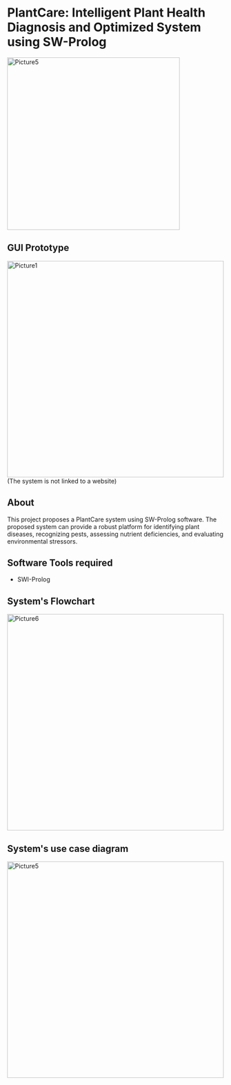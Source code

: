 <h1> PlantCare: Intelligent Plant Health Diagnosis and Optimized System using SW-Prolog </h1> 

<img width="400" alt="Picture5" src="https://github.com/user-attachments/assets/b3d445d2-0f5d-4161-8cc3-06611fe0c463">

<h2> GUI Prototype </h2>
<img width="502" alt="Picture1" src="https://github.com/user-attachments/assets/de1a33e6-de61-4abe-9d87-a88230b4844c">
<br>
(The system is not linked to a website)

<h2> About </h2>

This project proposes a PlantCare system using SW-Prolog software. The proposed system can provide a robust platform for identifying plant diseases, recognizing pests, assessing nutrient deficiencies, and evaluating environmental stressors.

<h2> Software Tools required </h2>

- SWI-Prolog
<h2> System's Flowchart </h2>
<img width="502" alt="Picture6" src="https://github.com/user-attachments/assets/7eed51bd-0184-4271-be2c-98a3e3131695">


<h2> System's use case diagram </h2>
<img width="502" alt="Picture5" src="https://github.com/user-attachments/assets/7b5de9f6-c3e1-471f-a689-410d8e6abb46">
